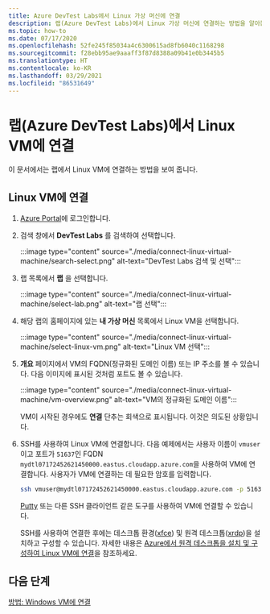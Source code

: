 ```yaml
---
title: Azure DevTest Labs에서 Linux 가상 머신에 연결
description: 랩(Azure DevTest Labs)에서 Linux 가상 머신에 연결하는 방법을 알아봅니다.
ms.topic: how-to
ms.date: 07/17/2020
ms.openlocfilehash: 52fe245f85034a4c6300615ad8fb6040c1168298
ms.sourcegitcommit: f28ebb95ae9aaaff3f87d8388a09b41e0b3445b5
ms.translationtype: HT
ms.contentlocale: ko-KR
ms.lasthandoff: 03/29/2021
ms.locfileid: "86531649"
---
```

# <a name="connect-to-a-linux-vm-in-your-lab-azure-devtest-labs"></a>랩(Azure DevTest Labs)에서 Linux VM에 연결
이 문서에서는 랩에서 Linux VM에 연결하는 방법을 보여 줍니다. 

## <a name="connect-to-a-linux-vm"></a>Linux VM에 연결
1. [Azure Portal](https://portal.azure.com)에 로그인합니다.
1. 검색 창에서 **DevTest Labs** 를 검색하여 선택합니다. 

    :::image type="content" source="./media/connect-linux-virtual-machine/search-select.png" alt-text="DevTest Labs 검색 및 선택":::    
1. 랩 목록에서 **랩** 을 선택합니다.

    :::image type="content" source="./media/connect-linux-virtual-machine/select-lab.png" alt-text="랩 선택":::            
1. 해당 랩의 홈페이지에 있는 **내 가상 머신** 목록에서 Linux VM을 선택합니다. 

    :::image type="content" source="./media/connect-linux-virtual-machine/select-linux-vm.png" alt-text="Linux VM 선택":::        
5. **개요** 페이지에서 VM의 FQDN(정규화된 도메인 이름) 또는 IP 주소를 볼 수 있습니다. 다음 이미지에 표시된 것처럼 포트도 볼 수 있습니다.

    :::image type="content" source="./media/connect-linux-virtual-machine/vm-overview.png" alt-text="VM의 정규화된 도메인 이름":::    

    VM이 시작된 경우에도 **연결** 단추는 회색으로 표시됩니다. 이것은 의도된 상황입니다.
6.  SSH를 사용하여 Linux VM에 연결합니다. 다음 예제에서는 사용자 이름이 `vmuser`이고 포트가 `51637`인 FQDN `mydtl07172452621450000.eastus.cloudapp.azure.com`을 사용하여 VM에 연결합니다. 사용자가 VM에 연결하는 데 필요한 암호를 입력합니다. 

    ```bash
    ssh vmuser@mydtl07172452621450000.eastus.cloudapp.azure.com -p 51637
    ```

    [Putty](https://www.putty.org/) 또는 다른 SSH 클라이언트 같은 도구를 사용하여 VM에 연결할 수 있습니다. 

    SSH를 사용하여 연결한 후에는 데스크톱 환경([xfce](https://www.xfce.org)) 및 원격 데스크톱([xrdp](http://xrdp.org))을 설치하고 구성할 수 있습니다.  자세한 내용은 [Azure에서 원격 데스크톱을 설치 및 구성하여 Linux VM에 연결](../virtual-machines/linux/use-remote-desktop.md)을 참조하세요. 

## <a name="next-steps"></a>다음 단계
[방법: Windows VM에 연결](connect-windows-virtual-machine.md)
